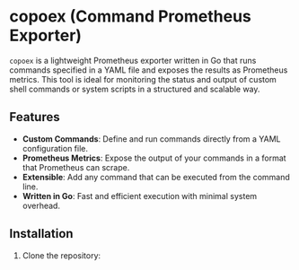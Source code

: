 # copoex (Command Prometheus Exporter)

`copoex` is a lightweight Prometheus exporter written in Go that runs commands specified in a YAML file and exposes the results as Prometheus metrics. This tool is ideal for monitoring the status and output of custom shell commands or system scripts in a structured and scalable way.

## Features

-   **Custom Commands**: Define and run commands directly from a YAML configuration file.
-   **Prometheus Metrics**: Expose the output of your commands in a format that Prometheus can scrape.
-   **Extensible**: Add any command that can be executed from the command line.
-   **Written in Go**: Fast and efficient execution with minimal system overhead.

## Installation

1.  Clone the repository:

